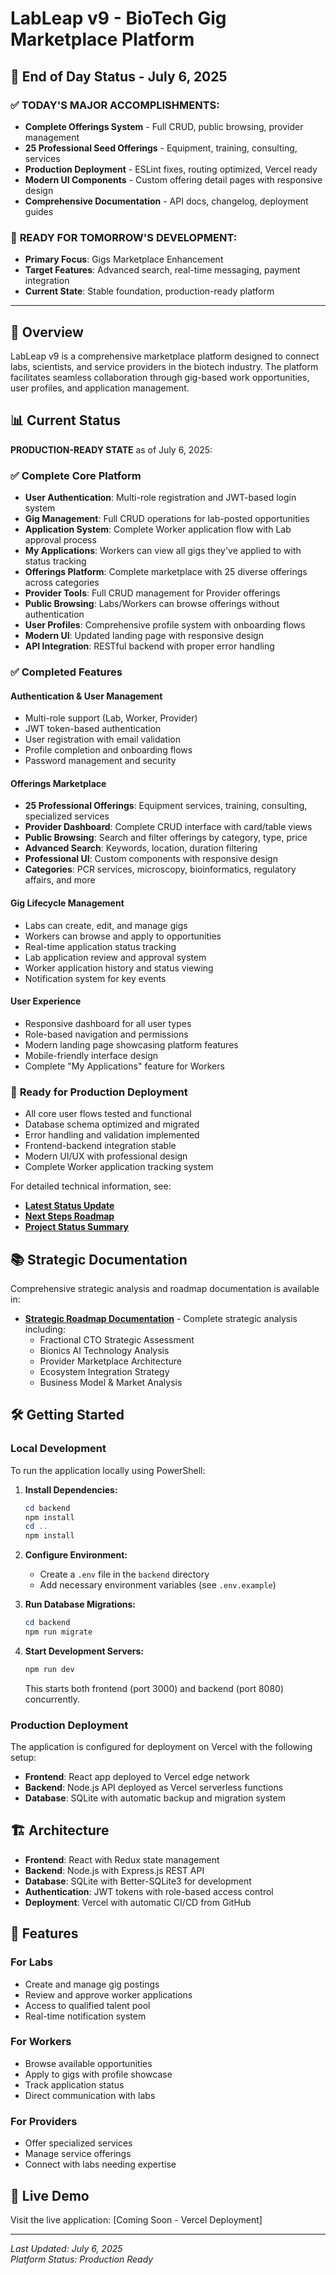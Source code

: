 # LabLeap v9 - BioTech Gig Marketplace Platform

## 🎯 **End of Day Status - July 6, 2025**

### ✅ **TODAY'S MAJOR ACCOMPLISHMENTS:**
- **Complete Offerings System** - Full CRUD, public browsing, provider management
- **25 Professional Seed Offerings** - Equipment, training, consulting, services
- **Production Deployment** - ESLint fixes, routing optimized, Vercel ready
- **Modern UI Components** - Custom offering detail pages with responsive design
- **Comprehensive Documentation** - API docs, changelog, deployment guides

### 🚀 **READY FOR TOMORROW'S DEVELOPMENT:**
- **Primary Focus**: Gigs Marketplace Enhancement
- **Target Features**: Advanced search, real-time messaging, payment integration
- **Current State**: Stable foundation, production-ready platform

---

## 🚀 Overview

LabLeap v9 is a comprehensive marketplace platform designed to connect labs, scientists, and service providers in the biotech industry. The platform facilitates seamless collaboration through gig-based work opportunities, user profiles, and application management.

## 📊 Current Status

**PRODUCTION-READY STATE** as of July 6, 2025:

### ✅ **Complete Core Platform**
- **User Authentication**: Multi-role registration and JWT-based login system
- **Gig Management**: Full CRUD operations for lab-posted opportunities  
- **Application System**: Complete Worker application flow with Lab approval process
- **My Applications**: Workers can view all gigs they've applied to with status tracking
- **Offerings Platform**: Complete marketplace with 25 diverse offerings across categories
- **Provider Tools**: Full CRUD management for Provider offerings
- **Public Browsing**: Labs/Workers can browse offerings without authentication
- **User Profiles**: Comprehensive profile system with onboarding flows
- **Modern UI**: Updated landing page with responsive design
- **API Integration**: RESTful backend with proper error handling

### ✅ **Completed Features**

#### **Authentication & User Management** 
- Multi-role support (Lab, Worker, Provider)
- JWT token-based authentication
- User registration with email validation
- Profile completion and onboarding flows
- Password management and security

#### **Offerings Marketplace**
- **25 Professional Offerings**: Equipment services, training, consulting, specialized services
- **Provider Dashboard**: Complete CRUD interface with card/table views
- **Public Browsing**: Search and filter offerings by category, type, price
- **Advanced Search**: Keywords, location, duration filtering
- **Professional UI**: Custom components with responsive design
- **Categories**: PCR services, microscopy, bioinformatics, regulatory affairs, and more

#### **Gig Lifecycle Management**
- Labs can create, edit, and manage gigs
- Workers can browse and apply to opportunities
- Real-time application status tracking
- Lab application review and approval system
- Worker application history and status viewing
- Notification system for key events

#### **User Experience**
- Responsive dashboard for all user types
- Role-based navigation and permissions
- Modern landing page showcasing platform features
- Mobile-friendly interface design
- Complete "My Applications" feature for Workers

### 🎯 **Ready for Production Deployment**
- All core user flows tested and functional
- Database schema optimized and migrated
- Error handling and validation implemented
- Frontend-backend integration stable
- Modern UI/UX with professional design
- Complete Worker application tracking system

For detailed technical information, see:

- [**Latest Status Update**](STATUS_UPDATE_2025-07-06_CRITICAL_FIXES.md)
- [**Next Steps Roadmap**](NEXT_STEPS_ROADMAP.md)
- [**Project Status Summary**](PROJECT_STATUS_SUMMARY.md)

## 📚 **Strategic Documentation**

Comprehensive strategic analysis and roadmap documentation is available in:

- [**Strategic Roadmap Documentation**](docs/RoadmapDocs/README.md) - Complete strategic analysis including:
  - Fractional CTO Strategic Assessment
  - Bionics AI Technology Analysis
  - Provider Marketplace Architecture
  - Ecosystem Integration Strategy
  - Business Model & Market Analysis

## 🛠️ Getting Started

### Local Development

To run the application locally using PowerShell:

1. **Install Dependencies:**
   ```powershell
   cd backend
   npm install
   cd ..
   npm install
   ```

2. **Configure Environment:**
   - Create a `.env` file in the `backend` directory
   - Add necessary environment variables (see `.env.example`)

3. **Run Database Migrations:**
   ```powershell
   cd backend
   npm run migrate
   ```

4. **Start Development Servers:**
   ```powershell
   npm run dev
   ```
   This starts both frontend (port 3000) and backend (port 8080) concurrently.

### Production Deployment

The application is configured for deployment on Vercel with the following setup:

- **Frontend**: React app deployed to Vercel edge network
- **Backend**: Node.js API deployed as Vercel serverless functions
- **Database**: SQLite with automatic backup and migration system

## 🏗️ Architecture

- **Frontend**: React with Redux state management
- **Backend**: Node.js with Express.js REST API
- **Database**: SQLite with Better-SQLite3 for development
- **Authentication**: JWT tokens with role-based access control
- **Deployment**: Vercel with automatic CI/CD from GitHub

## 📱 Features

### For Labs
- Create and manage gig postings
- Review and approve worker applications
- Access to qualified talent pool
- Real-time notification system

### For Workers
- Browse available opportunities
- Apply to gigs with profile showcase
- Track application status
- Direct communication with labs

### For Providers
- Offer specialized services
- Manage service offerings
- Connect with labs needing expertise

## 🔗 Live Demo

Visit the live application: [Coming Soon - Vercel Deployment]

---

*Last Updated: July 6, 2025*  
*Platform Status: Production Ready*
